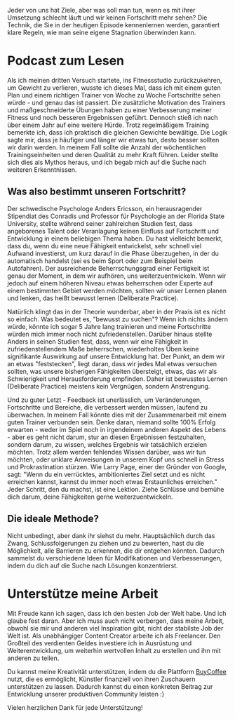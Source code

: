 Jeder von uns hat Ziele, aber was soll man tun, wenn es mit ihrer Umsetzung schlecht läuft und wir keinen Fortschritt mehr sehen? Die Technik, die Sie in der heutigen Episode kennenlernen werden, garantiert klare Regeln, wie man seine eigene Stagnation überwinden kann.


Podcast zum Lesen
===================

Als ich meinen dritten Versuch startete, ins Fitnessstudio zurückzukehren, um Gewicht zu verlieren, wusste ich dieses Mal, dass ich mit einem guten Plan und einem richtigen Trainer von Woche zu Woche Fortschritte sehen würde - und genau das ist passiert. Die zusätzliche Motivation des Trainers und maßgeschneiderte Übungen haben zu einer Verbesserung meiner Fitness und noch besseren Ergebnissen geführt. Dennoch stieß ich nach über einem Jahr auf eine weitere Hürde. Trotz regelmäßigem Training bemerkte ich, dass ich praktisch die gleichen Gewichte bewältige. Die Logik sagte mir, dass je häufiger und länger wir etwas tun, desto besser sollten wir darin werden. In meinem Fall sollte die Anzahl der wöchentlichen Trainingseinheiten und deren Qualität zu mehr Kraft führen. Leider stellte sich dies als Mythos heraus, und ich begab mich auf die Suche nach weiteren Erkenntnissen.

**Was also bestimmt unseren Fortschritt?**
----------------------------------------------------------------

Der schwedische Psychologe Anders Ericsson, ein herausragender Stipendiat des Conradis und Professor für Psychologie an der Florida State University, stellte während seiner zahlreichen Studien fest, dass angeborenes Talent oder Veranlagung keinen Einfluss auf Fortschritt und Entwicklung in einem beliebigen Thema haben. Du hast vielleicht bemerkt, dass du, wenn du eine neue Fähigkeit entwickelst, sehr schnell viel Aufwand investierst, um kurz darauf in die Phase überzugehen, in der du automatisch handelst (sei es beim Sport oder zum Beispiel beim Autofahren). Der ausreichende Beherrschungsgrad einer Fertigkeit ist genau der Moment, in dem wir aufhören, uns weiterzuentwickeln. Wenn wir jedoch auf einem höheren Niveau etwas beherrschen oder Experte auf einem bestimmten Gebiet werden möchten, sollten wir unser Lernen planen und lenken, das heißt bewusst lernen (Deliberate Practice).

Natürlich klingt das in der Theorie wunderbar, aber in der Praxis ist es nicht so einfach. Was bedeutet es, "bewusst zu suchen"? Wenn ich nichts ändern würde, könnte ich sogar 5 Jahre lang trainieren und meine Fortschritte würden mich immer noch nicht zufriedenstellen. Darüber hinaus stellte Anders in seinen Studien fest, dass, wenn wir eine Fähigkeit in zufriedenstellendem Maße beherrschen, wiederholtes Üben keine signifikante Auswirkung auf unsere Entwicklung hat. Der Punkt, an dem wir an etwas "feststecken", liegt daran, dass wir jedes Mal etwas versuchen sollten, was unsere bisherigen Fähigkeiten übersteigt, etwas, das wir als Schwierigkeit und Herausforderung empfinden. Daher ist bewusstes Lernen (Deliberate Practice) meistens kein Vergnügen, sondern Anstrengung.

Und zu guter Letzt - Feedback ist unerlässlich, um Veränderungen, Fortschritte und Bereiche, die verbessert werden müssen, laufend zu überwachen. In meinem Fall könnte dies mit der Zusammenarbeit mit einem guten Trainer verbunden sein. Denke daran, niemand sollte 100% Erfolg erwarten - weder im Spiel noch in irgendeinem anderen Aspekt des Lebens - aber es geht nicht darum, stur an diesen Ergebnissen festzuhalten, sondern darum, zu wissen, welches Ergebnis wir tatsächlich erzielen möchten. Trotz allem werden fehlendes Wissen darüber, was wir tun möchten, oder unklare Anweisungen in unserem Kopf uns schnell in Stress und Prokrastination stürzen. Wie Larry Page, einer der Gründer von Google, sagt: "Wenn du ein verrücktes, ambitioniertes Ziel setzt und es nicht erreichen kannst, kannst du immer noch etwas Erstaunliches erreichen." Jeder Schritt, den du machst, ist eine Lektion. Ziehe Schlüsse und bemühe dich darum, deine Fähigkeiten gerne weiterzuentwickeln.

**Die ideale Methode?**
-------------------

Nicht unbedingt, aber dank ihr siehst du mehr. Hauptsächlich durch das Zwang, Schlussfolgerungen zu ziehen und zu bewerten, hast du die Möglichkeit, alle Barrieren zu erkennen, die dir entgehen könnten. Dadurch sammelst du verschiedene Ideen für Modifikationen und Verbesserungen, indem du dich auf die Suche nach Lösungen konzentrierst.

Unterstütze meine Arbeit
===================

Mit Freude kann ich sagen, dass ich den besten Job der Welt habe. Und ich glaube fest daran. Aber ich muss auch nicht verbergen, dass meine Arbeit, obwohl sie mir und anderen viel Inspiration gibt, nicht der stabilste Job der Welt ist. Als unabhängiger Content Creator arbeite ich als Freelancer. Den Großteil des verdienten Geldes investiere ich in Ausrüstung und Weiterentwicklung, um weiterhin wertvollen Inhalt zu erstellen und ihn mit anderen zu teilen.

Du kannst meine Kreativität unterstützen, indem du die Plattform [BuyCoffee](https://buycoffee.to/leszekkrol) nutzt, die es ermöglicht, Künstler finanziell von ihren Zuschauern unterstützen zu lassen. Dadurch kannst du einen konkreten Beitrag zur Entwicklung unserer produktiven Community leisten :)

Vielen herzlichen Dank für jede Unterstützung!